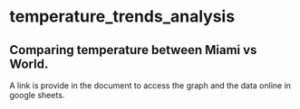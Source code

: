 # temperature_trends_analysis
## Comparing temperature between Miami vs World.
A link is provide in the document to access the graph and the data online in google sheets.
